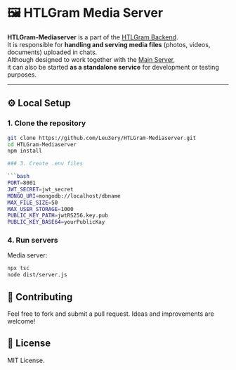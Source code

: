 # 🖼️ HTLGram Media Server  

**HTLGram-Mediaserver** is a part of the [HTLGram Backend](https://github.com/Leu3ery/HTLGram).  
It is responsible for **handling and serving media files** (photos, videos, documents) uploaded in chats.  
Although designed to work together with the [Main Server](https://github.com/Leu3ery/HTLGram),  
it can also be started **as a standalone service** for development or testing purposes.  

---

## ⚙️ Local Setup

### 1. Clone the repository
```bash
git clone https://github.com/Leu3ery/HTLGram-Mediaserver.git
cd HTLGram-Mediaserver
npm install

### 3. Create .env files

```bash
PORT=8001
JWT_SECRET=jwt_secret
MONGO_URI=mongodb://localhost/dbname
MAX_FILE_SIZE=50
MAX_USER_STORAGE=1000
PUBLIC_KEY_PATH=jwtRS256.key.pub
PUBLIC_KEY_BASE64=yourPublicKay
```

### 4. Run servers

Media server:
```bash
npx tsc
node dist/server.js
```

## 🤝 Contributing

Feel free to fork and submit a pull request. Ideas and improvements are welcome!

## 📜 License

MIT License.